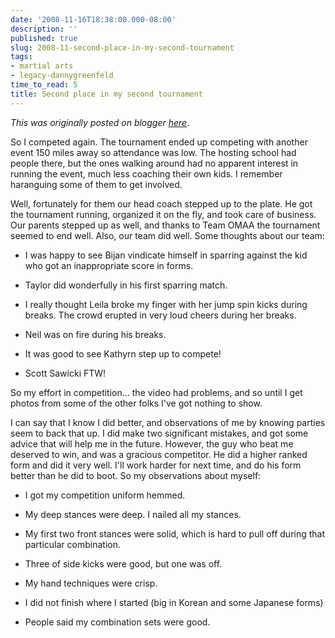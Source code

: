 ```yaml
---
date: '2008-11-16T18:38:00.000-08:00'
description: ''
published: true
slug: 2008-11-second-place-in-my-second-tournament
tags:
- martial arts
- legacy-dannygreenfeld
time_to_read: 5
title: Second place in my second tournament
---
```


*This was originally posted on blogger [here](https://dannygreenfeld.blogspot.com/2008/11/second-place-in-my-second-tournament.html)*.

So I competed again.   The tournament ended up competing with another event 150 miles away so attendance was low.  The hosting school had people there, but the ones walking around had no apparent interest in running the event, much less coaching their own kids.  I remember haranguing some of them to get involved.

Well, fortunately for them our head coach stepped up to the plate.  He got the tournament running, organized it on the fly, and took care of business.  Our parents stepped up as well, and thanks to Team OMAA the tournament seemed to end well.  Also, our team did well.  Some thoughts about our team:


- I was happy to see Bijan vindicate himself in sparring against the kid who got an inappropriate score in forms.
- Taylor did wonderfully in his first sparring match.
- I really thought Leila broke my finger with her jump spin kicks during breaks.  The crowd erupted in very loud cheers during her breaks.

- Neil was on fire during his breaks.
- It was good to see Kathyrn step up to compete!
- Scott Sawicki FTW!



So my effort in competition...  the video had problems, and so until I get photos from some of the other folks I've got nothing to show.

I can say that I know I did better, and observations of me by knowing parties seem to back that up.  I did make two significant mistakes, and got some advice that will help me in the future.  However, the guy who beat me deserved to win, and was a gracious competitor.  He did a higher ranked form and did it very well.  I'll work harder for next time, and do his form better than he did to boot.  So my observations about myself:


- I got my competition uniform hemmed.

- My deep stances were deep.  I nailed all my stances.
- My first two front stances were solid, which is hard to pull off during that particular combination.

- Three of side kicks were good, but one was off.
- My hand techniques were crisp.
- I did not finish where I started (big in Korean and some Japanese forms)

- People said my combination sets were good.


